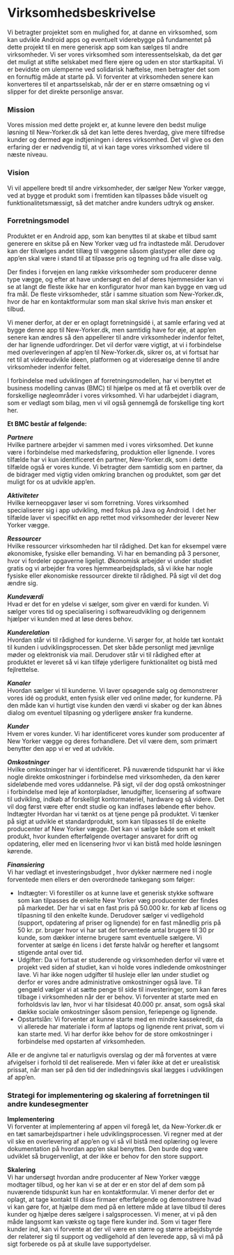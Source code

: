 # Virksomhedsbeskrivelse 

Vi betragter projektet som en mulighed for, at danne en virksomhed, som kan udvikle Android apps og eventuelt viderebygge på fundamentet på dette projekt til en mere generisk app som kan sælges til andre virksomheder. 
Vi ser vores virksomhed som interessentselskab, da det gør det muligt at stifte selskabet med flere ejere og uden en stor startkapital. Vi er bevidste om ulemperne ved solidarisk hæftelse, men betragter det som en fornuftig måde at starte på. Vi forventer at virksomheden senere kan konverteres til et anpartsselskab, når der er en større omsætning og vi slipper for det direkte personlige ansvar.

### Mission 
Vores mission med dette projekt er, at kunne levere den bedst mulige løsning til New-Yorker.dk så det kan lette deres hverdag, give mere tilfredse kunder og dermed øge indtjeningen i deres virksomhed. Det vil give os den erfaring der er nødvendig til, at vi kan tage vores virksomhed videre til næste niveau.

### Vision
Vi vil appellere bredt til andre virksomheder, der sælger New Yorker vægge, ved at bygge et produkt som i fremtiden kan tilpasses både visuelt og funktionalitetsmæssigt, så det matcher andre kunders udtryk og ønsker. 

### Forretningsmodel
Produktet er en Android app, som kan benyttes til at skabe et tilbud samt generere en skitse på en New Yorker væg ud fra indtastede mål. Derudover kan der tilvælges andet tillæg til væggene såsom glastyper eller døre og app’en skal være i stand til at tilpasse pris og tegning ud fra alle disse valg.

Der findes i forvejen en lang række virksomheder som producerer denne type vægge, og efter at have undersøgt en del af deres hjemmesider kan vi se at langt de fleste ikke har en konfigurator hvor man kan bygge en væg ud fra mål. De fleste virksomheder, står i samme situation som New-Yorker.dk, hvor de har en kontaktformular som man skal skrive hvis man ønsker et tilbud.

Vi mener derfor, at der er en oplagt forretningsidé i, at samle erfaring ved at bygge denne app til New-Yorker.dk, men samtidig have for øje, at app’en senere kan ændres så den appellerer til andre virksomheder indenfor feltet, der har lignende udfordringer. 
Det vil derfor være vigtigt, at vi i forbindelse med overleveringen af app’en til New-Yorker.dk, sikrer os, at vi fortsat har ret til at videreudvikle ideen, platformen og at videresælge denne til andre virksomheder indenfor feltet.

I forbindelse med udviklingen af forretningsmodellen, har vi benyttet et business modelling canvas (BMC) til hjælpe os med at få et overblik over de forskellige nøgleområder i vores virksomhed. Vi har udarbejdet i diagram, som er vedlagt som bilag, men vi vil også gennemgå de forskellige ting kort her. 

**Et BMC består af følgende:**

***Partnere***<br>
Hvilke partnere arbejder vi sammen med i vores virksomhed. Det kunne være i forbindelse med markedsføring, produktion eller lignende. 
I vores tilfælde har vi kun identificeret én partner, New-Yorker.dk, som i dette tilfælde også er vores kunde. Vi betragter dem samtidig som en partner, da de bidrager med vigtig viden omkring branchen og produktet, som gør det muligt for os at udvikle app’en.

***Aktiviteter***<br>
Hvilke kerneopgaver løser vi som forretning. 
Vores virksomhed specialiserer sig i app udvikling, med fokus på Java og Android. I det her tilfælde laver vi specifikt en app rettet mod virksomheder der leverer New Yorker vægge.

***Ressourcer***<br>
Hvilke ressourcer virksomheden har til rådighed. Det kan for eksempel være økonomiske, fysiske eller bemanding.
Vi har en bemanding på 3 personer, hvor vi fordeler opgaverne ligeligt. Økonomisk arbejder vi under studiet gratis og vi arbejder fra vores hjemmearbejdsplads, så vi ikke har nogle fysiske eller økonomiske ressourcer direkte til rådighed. På sigt vil det dog ændre sig.

***Kundeværdi***<br>
Hvad er det for en ydelse vi sælger, som giver en værdi for kunden.
Vi sælger vores tid og specialisering i softwareudvikling og derigennem hjælper vi kunden med at løse deres behov. 

***Kunderelation***<br>
Hvordan står vi til rådighed for kunderne.
Vi sørger for, at holde tæt kontakt til kunden i udviklingsprocessen. Det sker både personligt med jævnlige møder og elektronisk via mail. Derudover står vi til rådighed efter at produktet er leveret så vi kan tilføje yderligere funktionalitet og bistå med fejlrettelse.

***Kanaler***<br>
Hvordan sælger vi til kunderne.
Vi laver opsøgende salg og demonstrerer vores idé og produkt, enten fysisk eller ved online møder, for kunderne. På den måde kan vi hurtigt vise kunden den værdi vi skaber og der kan åbnes dialog om eventuel tilpasning og yderligere ønsker fra kunderne.

***Kunder***<br>
Hvem er vores kunder.
Vi har identificeret vores kunder som producenter af New Yorker vægge og deres forhandlere. Det vil være dem, som primært benytter den app vi er ved at udvikle.

***Omkostninger***<br>
Hvilke omkostninger har vi identificeret.
På nuværende tidspunkt har vi ikke nogle direkte omkostninger i forbindelse med virksomheden, da den kører sideløbende med vores uddannelse. På sigt, vil der dog opstå omkostninger i forbindelse med leje af kontorpladser, lønudgifter, licensering af software til udvikling, indkøb af forskelligt kontormateriel, hardware og så videre. Det vil dog først være efter endt studie og kan indfases løbende efter behov.
Indtægter
Hvordan har vi tænkt os at tjene penge på produktet.
Vi tænker på sigt at udvikle et standardprodukt, som kan tilpasses til de enkelte producenter af New Yorker vægge. Det kan vi sælge både som et enkelt produkt, hvor kunden efterfølgende overtager ansvaret for drift og opdatering, eller med en licensering hvor vi kan bistå med holde løsningen kørende.

***Finansiering***<br>
 Vi har vedlagt et investeringsbudget , hvor dykker nærmere ned i nogle forventede men ellers er den overordnede tankegang som følger:


- Indtægter: Vi forestiller os at kunne lave et generisk stykke software som kan tilpasses de enkelte New Yorker væg producenter der findes på markedet. Der har vi sat en fast pris på 50.000 kr. for køb af licens og tilpasning til den enkelte kunde. 
Derudover sælger vi vedligehold (support, opdatering af priser og lignende) for en fast månedlig pris på 50 kr. pr. bruger hvor vi har sat det forventede antal brugere til 30 pr kunde, som dækker interne brugere samt eventuelle sælgere. Vi forventer at sælge én licens i det første halvår og herefter et langsomt stigende antal over tid. 
- Udgifter: Da vi fortsat er studerende og virksomheden derfor vil være et projekt ved siden af studiet, kan vi holde vores indledende omkostninger lave. Vi har ikke nogen udgifter til husleje eller løn under studiet og derfor er vores andre administrative omkostninger også lave. Til gengæld vælger vi at sætte penge til side til investeringer, som kan føres tilbage i virksomheden når der er behov. Vi forventer at starte med en forholdsvis lav løn, hvor vi har tilsidesat 40.000 pr. ansat, som også skal dække sociale omkostninger såsom pension, feriepenge og lignende.
- Opstartslån: Vi forventer at kunne starte med en mindre kassekredit, da vi allerede har materiale i form af laptops og lignende rent privat, som vi kan starte med. Vi har derfor ikke behov for de store omkostninger i forbindelse med opstarten af virksomheden.

Alle er de angivne tal er naturligvis overslag og der må forventes at være afvigelser i forhold til det realiserede. Men vi føler ikke at det er urealistisk prissat, når man ser på den tid der indledningsvis skal lægges i udviklingen af app’en.


### Strategi for implementering og skalering af forretningen til andre kundesegmenter

**Implementering**<br>
Vi forventer at implementering af appen vil foregå let, da New-Yorker.dk er en tæt samarbejdspartner i hele udviklingsprocessen. Vi regner med at der vil ske en overlevering af app’en og vi så vil bistå med oplæring og levere dokumentation på hvordan app’en skal benyttes. Den burde dog være udviklet så brugervenligt, at der ikke er behov for den store support.

**Skalering**<br>
Vi har undersøgt hvordan andre producenter af New Yorker vægge modtager tilbud, og her kan vi se at der er en stor del af dem som på nuværende tidspunkt kun har en kontaktformular. 
Vi mener derfor det er oplagt, at tage kontakt til disse firmaer efterfølgende og demonstrere hvad vi kan gøre for, at hjælpe dem med på en lettere måde at lave tilbud til deres kunder og hjælpe deres sælgere i salgsprocessen. Vi mener, at vi på den måde langsomt kan vækste og tage flere kunder ind. 
Som vi tager flere kunder ind, kan vi  forvente at der vil være en større og større arbejdsbyrde der relaterer sig til support og vedligehold af den leverede app, så vi må på sigt forberede os på at skulle lave supportydelser.


